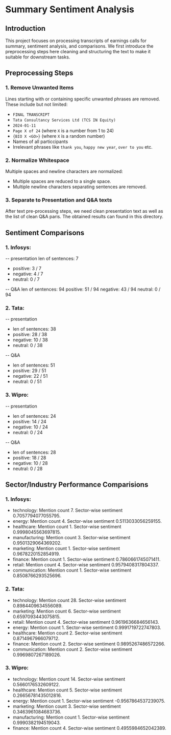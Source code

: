 # Summary Sentiment Analysis

## Introduction

This project focuses on processing transcripts of earnings calls for summary, sentiment analysis, and comparisons. We first introduce the preprocessing steps here cleaning and structuring the text to make it suitable for downstream tasks.

## Preprocessing Steps

### 1. Remove Unwanted Items

Lines starting with or containing specific unwanted phrases are removed. These include but not limited:
- `FINAL TRANSCRIPT`
- `Tata Consultancy Services Ltd (TCS IN Equity)`
- `2024-01-11`
- `Page X of 24` (where `X` is a number from 1 to 24)
- `{BIO X <GO>}` (where `X` is a random number)
- Names of all particcipants
- Irrelevant phrases like `thank you`, `happy new year`, `over to you` etc. 

### 2. Normalize Whitespace

Multiple spaces and newline characters are normalized:
- Multiple spaces are reduced to a single space.
- Multiple newline characters separating sentences are removed.

### 3. Separate to Presentation and Q&A texts

After text pre-processing steps, we need clean presentation text as well as the list of clean Q&A paris. The obtained results can found in this directory.

## Sentiment Comparisons

### 1. Infosys:
  
-- presentation 
len of sentences:  7
- positive: 3 / 7
- negative: 4 / 7
- neutral: 0 / 7

-- Q&A 
len of sentences:  94
positive: 51 / 94
negative: 43 / 94
neutral: 0 / 94


### 2. Tata: 

-- presentation 
- len of sentences:  38
- positive: 28 / 38
- negative: 10 / 38
- neutral: 0 / 38

-- Q&A 
- len of sentences:  51
- positive: 29 / 51
- negative: 22 / 51
- neutral: 0 / 51


### 3. Wipro: 

-- presentation 
- len of sentences:  24
- positive: 14 / 24
- negative: 10 / 24
- neutral: 0 / 24

-- Q&A 
- len of sentences:  28
- positive: 18 / 28
- negative: 10 / 28
- neutral: 0 / 28

## Sector/Industry Performance Comparisions

### 1. Infosys: 
- technology: Mention count 7. Sector-wise sentiment 0.7057794077055795.
- energy: Mention count 4. Sector-wise sentiment 0.5113033056259155.
- healthcare: Mention count 1. Sector-wise sentiment 0.9998045563697815.
- manufacturing: Mention count 3. Sector-wise sentiment 0.9501329064369202.
- marketing: Mention count 1. Sector-wise sentiment 0.9678220152854919.
- finance: Mention count 1. Sector-wise sentiment 0.7860661745071411.
- retail: Mention count 4. Sector-wise sentiment 0.9579408317804337.
- communication: Mention count 1. Sector-wise sentiment 0.8508766293525696.

### 2. Tata: 
- technology: Mention count 28. Sector-wise sentiment 0.8984409634556089.
- marketing: Mention count 6. Sector-wise sentiment 0.6597093443075815.
- retail: Mention count 4. Sector-wise sentiment 0.9619636684656143.
- energy: Mention count 1. Sector-wise sentiment 0.9991719722747803.
- healthcare: Mention count 2. Sector-wise sentiment 0.8714967966079712.
- finance: Mention count 2. Sector-wise sentiment 0.9895267486572266.
- communication: Mention count 2. Sector-wise sentiment 0.9969807267189026.

### 3. Wipro: 
- technology: Mention count 14. Sector-wise sentiment 0.5660176532609122.
- healthcare: Mention count 5. Sector-wise sentiment 0.26656781435012816.
- energy: Mention count 1. Sector-wise sentiment -0.9567864537239075.
- marketing: Mention count 3. Sector-wise sentiment 0.3463961084683736.
- manufacturing: Mention count 1. Sector-wise sentiment 0.9990382194519043.
- finance: Mention count 4. Sector-wise sentiment 0.4955984652042389.


